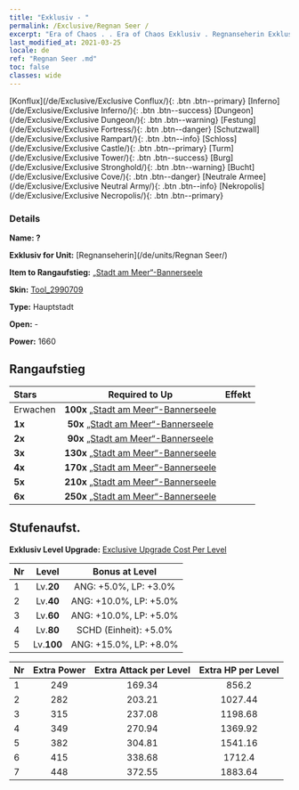 ```yaml
---
title: "Exklusiv - "
permalink: /Exclusive/Regnan Seer /
excerpt: "Era of Chaos . . Era of Chaos Exklusiv . Regnanseherin Exklusiv."
last_modified_at: 2021-03-25
locale: de
ref: "Regnan Seer .md"
toc: false
classes: wide
---
```

 [Konflux](/de/Exclusive/Exclusive Conflux/){: .btn .btn--primary} [Inferno](/de/Exclusive/Exclusive Inferno/){: .btn .btn--success} [Dungeon](/de/Exclusive/Exclusive Dungeon/){: .btn .btn--warning} [Festung](/de/Exclusive/Exclusive Fortress/){: .btn .btn--danger} [Schutzwall](/de/Exclusive/Exclusive Rampart/){: .btn .btn--info} [Schloss](/de/Exclusive/Exclusive Castle/){: .btn .btn--primary} [Turm](/de/Exclusive/Exclusive Tower/){: .btn .btn--success} [Burg](/de/Exclusive/Exclusive Stronghold/){: .btn .btn--warning} [Bucht](/de/Exclusive/Exclusive Cove/){: .btn .btn--danger} [Neutrale Armee](/de/Exclusive/Exclusive Neutral Army/){: .btn .btn--info} [Nekropolis](/de/Exclusive/Exclusive Necropolis/){: .btn .btn--primary} 

### Details
 **Name: ?** 

 **Exklusiv for Unit:** [Regnanseherin](/de/units/Regnan Seer/) 

 **Item to Rangaufstieg:** [„Stadt am Meer“-Bannerseele](/de/Items/con_1006/)

 **Skin:** [Tool_2990709](/de/Items/con_674/)

 **Type:** Hauptstadt

 **Open:** -

 **Power:** 1660

## Rangaufstieg

  |     Stars    |  Required to Up | Effekt |
  |:-------------|:---------------:|:---------------:|
  |  Erwachen  | **100x** [„Stadt am Meer“-Bannerseele](/de/Items/con_1006/) |  |
  | **1x** <i class="fas fa-star"/> | **50x** [„Stadt am Meer“-Bannerseele](/de/Items/con_1006/) |  |
  | **2x** <i class="fas fa-star"/> | **90x** [„Stadt am Meer“-Bannerseele](/de/Items/con_1006/) |  |
  | **3x** <i class="fas fa-star"/> | **130x** [„Stadt am Meer“-Bannerseele](/de/Items/con_1006/) |  |
  | **4x** <i class="fas fa-star"/> | **170x** [„Stadt am Meer“-Bannerseele](/de/Items/con_1006/) |  |
  | **5x** <i class="fas fa-star"/> | **210x** [„Stadt am Meer“-Bannerseele](/de/Items/con_1006/) |  |
  | **6x** <i class="fas fa-star"/> | **250x** [„Stadt am Meer“-Bannerseele](/de/Items/con_1006/) |  |


## Stufenaufst.
 **Exklusiv Level Upgrade:** [Exclusive Upgrade Cost Per Level](/Exclusive/ExclusiveUpgradeCostPerLevel/)

  |  Nr  |   Level  | Bonus at Level |
  |:-----|:--------:|:--------------:|
  | 1 | Lv.**20** | ANG: +5.0%, LP: +3.0% |
  | 2 | Lv.**40** | ANG: +10.0%, LP: +5.0% |
  | 3 | Lv.**60** | ANG: +10.0%, LP: +5.0% |
  | 4 | Lv.**80** | SCHD (Einheit): +5.0% |
  | 5 | Lv.**100** | ANG: +15.0%, LP: +8.0% |


  |  Nr  |  Extra Power | Extra Attack per Level | Extra HP per Level |
  |:-----|:--------:|:--------:|:--------:|
  | 1 | 249 | 169.34 | 856.2 |
  | 2 | 282 | 203.21 | 1027.44 |
  | 3 | 315 | 237.08 | 1198.68 |
  | 4 | 349 | 270.94 | 1369.92 |
  | 5 | 382 | 304.81 | 1541.16 |
  | 6 | 415 | 338.68 | 1712.4 |
  | 7 | 448 | 372.55 | 1883.64 |


